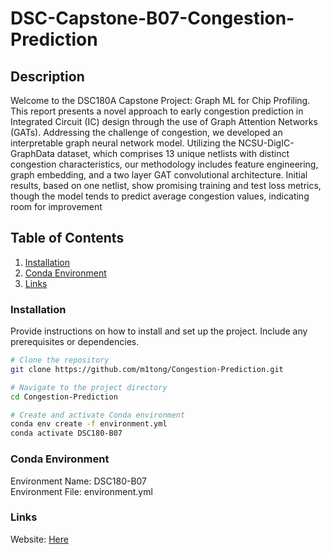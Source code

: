 # DSC-Capstone-B07-Congestion-Prediction

## Description
Welcome to the DSC180A Capstone Project: Graph ML for Chip Profiling. This report presents a novel approach to early congestion prediction in Integrated Circuit (IC) design through the use of Graph Attention Networks (GATs). Addressing the challenge of congestion, we developed an interpretable graph neural network model. Utilizing the NCSU-DigIC-GraphData dataset, which comprises 13 unique netlists with distinct congestion characteristics, our methodology includes feature engineering, graph embedding, and a two layer GAT convolutional architecture. Initial results, based on one netlist, show promising training and test loss metrics, though the model tends to predict average congestion values, indicating room for improvement

## Table of Contents

1. [Installation](#installation)
2. [Conda Environment](#conda-environment)
3. [Links](#links)

### Installation

Provide instructions on how to install and set up the project. Include any prerequisites or dependencies.

```bash
# Clone the repository
git clone https://github.com/m1tong/Congestion-Prediction.git

# Navigate to the project directory
cd Congestion-Prediction

# Create and activate Conda environment
conda env create -f environment.yml
conda activate DSC180-B07
```

### Conda Environment
Environment Name: DSC180-B07 <br>
Environment File: environment.yml

### Links
Website: [Here](https://m1tong.github.io/Capstone-Website/)



